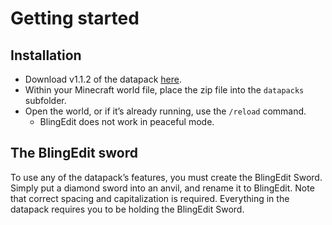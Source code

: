 # Getting started

## Installation

* Download v1.1.2 of the datapack
    [here](https://yadi.sk/d/j1qI69z-X-L44w).
* Within your Minecraft world file, place the zip file into the `datapacks` subfolder.
* Open the world, or if it’s already running, use the `/reload` command.
  * BlingEdit does not work in peaceful mode.

## The BlingEdit sword

To use any of the datapack’s features, you must create the BlingEdit Sword. Simply put a diamond sword into an anvil,
and rename it to BlingEdit. Note that correct spacing and capitalization is required. Everything in the datapack
requires you to be holding the BlingEdit Sword.
